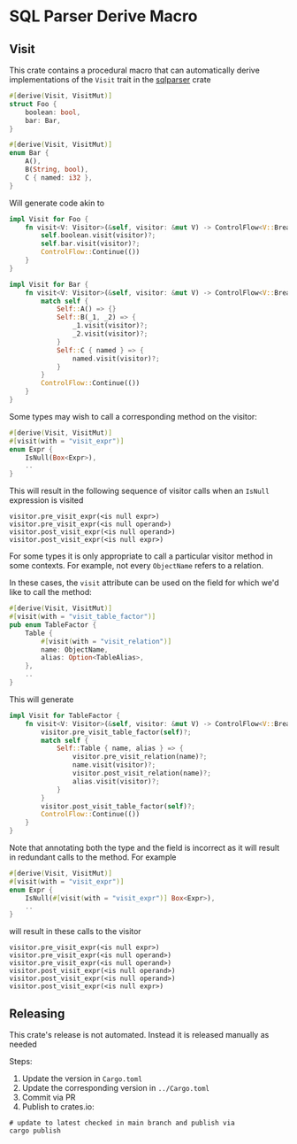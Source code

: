 <!---
  Licensed to the Apache Software Foundation (ASF) under one
  or more contributor license agreements.  See the NOTICE file
  distributed with this work for additional information
  regarding copyright ownership.  The ASF licenses this file
  to you under the Apache License, Version 2.0 (the
  "License"); you may not use this file except in compliance
  with the License.  You may obtain a copy of the License at

    http://www.apache.org/licenses/LICENSE-2.0

  Unless required by applicable law or agreed to in writing,
  software distributed under the License is distributed on an
  "AS IS" BASIS, WITHOUT WARRANTIES OR CONDITIONS OF ANY
  KIND, either express or implied.  See the License for the
  specific language governing permissions and limitations
  under the License.
-->

# SQL Parser Derive Macro

## Visit

This crate contains a procedural macro that can automatically derive
implementations of the `Visit` trait in the [sqlparser](https://crates.io/crates/sqlparser) crate

```rust
#[derive(Visit, VisitMut)]
struct Foo {
    boolean: bool,
    bar: Bar,
}

#[derive(Visit, VisitMut)]
enum Bar {
    A(),
    B(String, bool),
    C { named: i32 },
}
```

Will generate code akin to

```rust
impl Visit for Foo {
    fn visit<V: Visitor>(&self, visitor: &mut V) -> ControlFlow<V::Break> {
        self.boolean.visit(visitor)?;
        self.bar.visit(visitor)?;
        ControlFlow::Continue(())
    }
}

impl Visit for Bar {
    fn visit<V: Visitor>(&self, visitor: &mut V) -> ControlFlow<V::Break> {
        match self {
            Self::A() => {}
            Self::B(_1, _2) => {
                _1.visit(visitor)?;
                _2.visit(visitor)?;
            }
            Self::C { named } => {
                named.visit(visitor)?;
            }
        }
        ControlFlow::Continue(())
    }
}
```

Some types may wish to call a corresponding method on the visitor:

```rust
#[derive(Visit, VisitMut)]
#[visit(with = "visit_expr")]
enum Expr {
    IsNull(Box<Expr>),
    ..
}
```

This will result in the following sequence of visitor calls when an `IsNull`
expression is visited

```
visitor.pre_visit_expr(<is null expr>)
visitor.pre_visit_expr(<is null operand>)
visitor.post_visit_expr(<is null operand>)
visitor.post_visit_expr(<is null expr>)
```

For some types it is only appropriate to call a particular visitor method in
some contexts. For example, not every `ObjectName` refers to a relation.

In these cases, the `visit` attribute can be used on the field for which we'd
like to call the method:

```rust
#[derive(Visit, VisitMut)]
#[visit(with = "visit_table_factor")]
pub enum TableFactor {
    Table {
        #[visit(with = "visit_relation")]
        name: ObjectName,
        alias: Option<TableAlias>,
    },
    ..
}
```

This will generate

```rust
impl Visit for TableFactor {
    fn visit<V: Visitor>(&self, visitor: &mut V) -> ControlFlow<V::Break> {
        visitor.pre_visit_table_factor(self)?;
        match self {
            Self::Table { name, alias } => {
                visitor.pre_visit_relation(name)?;
                name.visit(visitor)?;
                visitor.post_visit_relation(name)?;
                alias.visit(visitor)?;
            }
        }
        visitor.post_visit_table_factor(self)?;
        ControlFlow::Continue(())
    }
}
```

Note that annotating both the type and the field is incorrect as it will result
in redundant calls to the method. For example

```rust
#[derive(Visit, VisitMut)]
#[visit(with = "visit_expr")]
enum Expr {
    IsNull(#[visit(with = "visit_expr")] Box<Expr>),
    ..
}
```

will result in these calls to the visitor


```
visitor.pre_visit_expr(<is null expr>)
visitor.pre_visit_expr(<is null operand>)
visitor.pre_visit_expr(<is null operand>)
visitor.post_visit_expr(<is null operand>)
visitor.post_visit_expr(<is null operand>)
visitor.post_visit_expr(<is null expr>)
```

## Releasing

This crate's release is not automated. Instead it is released manually as needed

Steps:
1. Update the version in `Cargo.toml`
2. Update the corresponding version in `../Cargo.toml`
3. Commit via PR
4. Publish to crates.io:

```shell
# update to latest checked in main branch and publish via
cargo publish 
```

